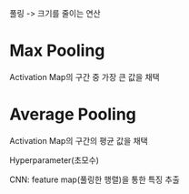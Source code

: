 풀링 -> 크기를 줄이는 연산

# Max Pooling

Activation Map의 구간 중 가장 큰 값을 채택

# Average Pooling

Activation Map의 구간의 평균 값을 채택

Hyperparameter(초모수)

CNN: feature map(풀링한 행렬)을 통한 특징 추출
